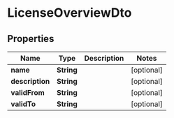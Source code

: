 

# LicenseOverviewDto

## Properties

Name | Type | Description | Notes
------------ | ------------- | ------------- | -------------
**name** | **String** |  |  [optional]
**description** | **String** |  |  [optional]
**validFrom** | **String** |  |  [optional]
**validTo** | **String** |  |  [optional]




